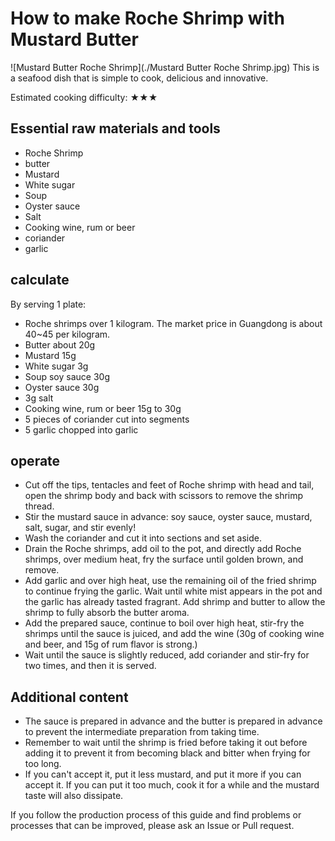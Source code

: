 # How to make Roche Shrimp with Mustard Butter

![Mustard Butter Roche Shrimp](./Mustard Butter Roche Shrimp.jpg)
This is a seafood dish that is simple to cook, delicious and innovative.

Estimated cooking difficulty: ★★★

## Essential raw materials and tools

* Roche Shrimp
* butter
* Mustard
* White sugar
* Soup
* Oyster sauce
* Salt
* Cooking wine, rum or beer
* coriander
* garlic

## calculate

By serving 1 plate:

* Roche shrimps over 1 kilogram. The market price in Guangdong is about 40~45 per kilogram.
* Butter about 20g
* Mustard 15g
* White sugar 3g
* Soup soy sauce 30g
* Oyster sauce 30g
* 3g salt
* Cooking wine, rum or beer 15g to 30g
* 5 pieces of coriander cut into segments
* 5 garlic chopped into garlic

## operate

* Cut off the tips, tentacles and feet of Roche shrimp with head and tail, open the shrimp body and back with scissors to remove the shrimp thread.
* Stir the mustard sauce in advance: soy sauce, oyster sauce, mustard, salt, sugar, and stir evenly!
* Wash the coriander and cut it into sections and set aside.
* Drain the Roche shrimps, add oil to the pot, and directly add Roche shrimps, over medium heat, fry the surface until golden brown, and remove.
* Add garlic and over high heat, use the remaining oil of the fried shrimp to continue frying the garlic. Wait until white mist appears in the pot and the garlic has already tasted fragrant. Add shrimp and butter to allow the shrimp to fully absorb the butter aroma.
* Add the prepared sauce, continue to boil over high heat, stir-fry the shrimps until the sauce is juiced, and add the wine (30g of cooking wine and beer, and 15g of rum flavor is strong.)
* Wait until the sauce is slightly reduced, add coriander and stir-fry for two times, and then it is served.

## Additional content

* The sauce is prepared in advance and the butter is prepared in advance to prevent the intermediate preparation from taking time.
* Remember to wait until the shrimp is fried before taking it out before adding it to prevent it from becoming black and bitter when frying for too long.
* If you can't accept it, put it less mustard, and put it more if you can accept it. If you can put it too much, cook it for a while and the mustard taste will also dissipate.

If you follow the production process of this guide and find problems or processes that can be improved, please ask an Issue or Pull request.